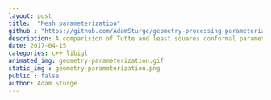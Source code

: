 ```yaml
---
layout: post
title:  "Mesh parameterization"
github : "https://github.com/AdamSturge/geometry-processing-parameterization"
description: A comparision of Tutte and least squares conformal parameterizations of a triangle mesh
date: 2017-04-15
categories: c++ libigl
animated_img: geometry-parameterization.gif
static_img : geometry-parameterization.png
public : false
author: Adam Sturge
---
```



